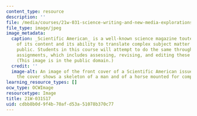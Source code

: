 ```yaml
---
content_type: resource
description: ''
file: /media/courses/21w-031-science-writing-and-new-media-explorations-in-communicating-about-science-technology-spring-2017/cdbb8b0d9f4b70afd53a51078b370c77_21W-031S17.jpg
file_type: image/jpeg
image_metadata:
  caption: _Scientific American_ is a well-known science magazine touted for the quality
    of its content and its ability to translate complex subject matter for the general
    public. Students in this course will attempt to do the same through several writing
    assignments, which includes assessing, revising, and editing these assignments.
    (This image is in the public domain.)
  credit: ''
  image-alt: An image of the front cover of a Scientific American issue from 1905;
    the cover shows a skeleton of a man and of a horse mounted for comparison.
learning_resource_types: []
ocw_type: OCWImage
resourcetype: Image
title: 21W-031S17
uid: cdbb8b0d-9f4b-70af-d53a-51078b370c77
---
```

